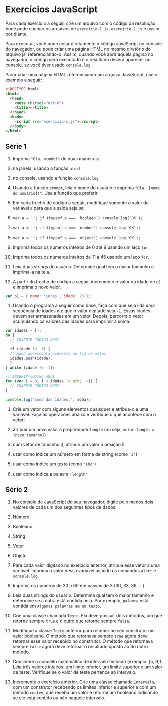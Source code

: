 # Exercícios JavaScript

Para cada exercício a seguir, crie um arquivo com o código da resolução. Você pode chamar os arquivos de ```exercicio-1.js```, ```exercicio-2.js``` e assim por diante.

Para executar, você pode colar diretamente o código JavaScript no console do navegador, ou pode criar uma página HTML no mesmo diretório do arquivo js, referenciando-o. Assim, quando você abrir aquela página no navegador, o código será executado e o resultado deverá aparecer no console, se você tiver usado ```console.log```.

Parar criar uma página HTML referenciando um arquivo JavaScript, use o exemplo a seguir:

```html
<!DOCTYPE html>
<html>
  <head>
    <meta charset="utf-8">
    <title></title>
  </head>
  <body>
    <script src="exercicio-x.js"></script>
  </body>
</html>
```

## Série 1

1. Imprima ```"Ola, mundo!"``` de duas maneiras:
  1. na janela, usando a função ```alert```

  1. no console, usando a função ```console.log```

1. Usando a função ```prompt```, leia o nome do usuário e imprima ```"Ola, [nome do usuário]!"```. Use a função que preferir.

1. Em cada trecho de código a seguir, modifique somente o valor da variável ```a``` para que a saída seja ```OK```:
  1. ```var a = ''; if (typeof a === 'boolean') console.log('OK');```

  1. ```var a = ''; if (typeof a === 'number') console.log('OK');```

  1. ```var a = ''; if (typeof a === 'object') console.log('OK');```

1. Imprima todos os números inteiros de 0 até 9 usando um laço ```for```.

1. Imprima todos os números inteiros de 11 a 45 usando um laço ```for```.

1. Leia duas strings do usuário. Determine qual tem o maior tamanho e imprima-a na tela.

1. A partir do trecho de código a seguir, incremente o valor da idade de ```p1``` e imprima o novo valor.
  ```javascript
  var p1 = { nome: 'Lucas', idade: 20 };
  ```

1. Usando o programa a seguir como base, faça com que seja lida uma sequência de idades até que o valor digitado seja ```-1```. Essas idades devem ser armazenadas em um vetor. Depois, percorra o vetor acumulando os valores das idades para imprimir a soma.
  ```javascript
  var idades = [];
  do {
    // INSERIR CÓDIGO AQUI

    if (idade != -1) {
    // push acrescenta elemento ao fim do vetor
    idades.push(idade);
    }
  } while (idade != -1);

  // INSERIR CÓDIGO AQUI
  for (var i = 0; i < idades.length; ++i) {
    // INSERIR CÓDIGO AQUI
  }

  console.log('Soma das idades:', soma);
  ```

1. Crie um vetor com alguns elementos quaisquer e atribua-o a uma variável. Faça as operações abaixo e verifique o que acontece com o vetor:
  1. atribuir um novo valor à propriedade ```length``` (ou seja, ```vetor.length = [novo tamanho]```)

  1. num vetor de tamanho 3, atribuir um valor à posição 5

  1. usar como índice um número em forma de string (como ```'3'```)

  1. usar como índice um texto (como ```'abc'```)

  1. usar como índice a palavra ```'length'```

## Série 2

1. No console de JavaScript do seu navegador, digite pelo menos dois valores de cada um dos seguintes tipos de dados:
  1. Número

  1. Booleano

  1. String

  1. Vetor

  1. Objeto

1. Para cada valor digitado no exercício anterior, atribua esse vetor a uma variável. Imprima o valor dessa variável usando os comandos ```alert``` e ```console.log```.

1. Imprima os números de 30 a 60 em passos de 3 (30, 33, 36, ...).

1. Leia duas strings do usuário. Determine qual tem o maior tamanho e determine se a outra está contida nela. Por exemplo, ```palavra``` está contida em ```Algumas palavras em um texto```.

1. Crie uma classe chamada ```Teste```. Ela deve possuir dois métodos, um que retorne sempre ```true``` e o outro que retorne sempre ```false```.

1. Modifique a classe ```Teste``` anterior para receber no seu construtor um valor booleano. O método que retornava sempre ```true``` agora deve retornar esse valor recebido no construtor. O método que retornava sempre ```false``` agora deve retornar o resultado oposto ao do outro método.

1. Considere o conceito matemático de intervalo fechado (exemplo: [5, 9]). Leia três valores inteiros: um limite inferior, um limite superior e um valor de teste. Verifique se o valor de teste pertence ao intervalo.

1. Incremente o exercício anterior. Crie uma classe chamada ```Intervalo```, com um construtor recebendo os limites inferior e superior e com um método ```contem```, que receba um valor e retorne um booleano indicando se ele está contido ou não naquele intervalo.
